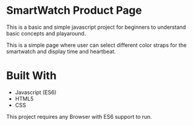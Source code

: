 # SmartWatch Product Page

This is a basic and simple javascript project for beginners to understand basic concepts and playaround.

This is a simple page where user can select different color straps for the smartwatch and display time and heartbeat.

# Built With

  - Javascript (ES6)
  - HTML5
  - CSS


This project requires any Browser with ES6 support to run.
